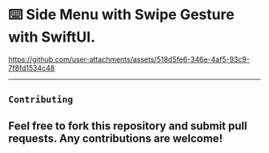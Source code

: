 ⌨️ Side Menu with Swipe Gesture with SwiftUI.
======

https://github.com/user-attachments/assets/518d5fe6-346e-4af5-93c9-7f8fd1534c48

------

`Contributing`
-------

Feel free to fork this repository and submit pull requests. Any contributions are welcome!
-------
